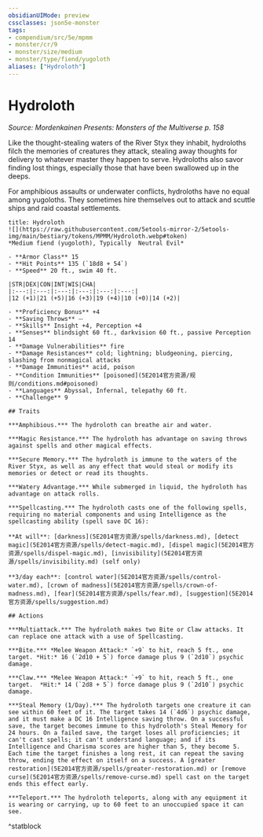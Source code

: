 ```yaml
---
obsidianUIMode: preview
cssclasses: json5e-monster
tags:
- compendium/src/5e/mpmm
- monster/cr/9
- monster/size/medium
- monster/type/fiend/yugoloth
aliases: ["Hydroloth"]
---
```

# Hydroloth
*Source: Mordenkainen Presents: Monsters of the Multiverse p. 158*  

Like the thought-stealing waters of the River Styx they inhabit, hydroloths filch the memories of creatures they attack, stealing away thoughts for delivery to whatever master they happen to serve. Hydroloths also savor finding lost things, especially those that have been swallowed up in the deeps.

For amphibious assaults or underwater conflicts, hydroloths have no equal among yugoloths. They sometimes hire themselves out to attack and scuttle ships and raid coastal settlements.

```ad-statblock
title: Hydroloth
![](https://raw.githubusercontent.com/5etools-mirror-2/5etools-img/main/bestiary/tokens/MPMM/Hydroloth.webp#token)
*Medium fiend (yugoloth), Typically  Neutral Evil*

- **Armor Class** 15
- **Hit Points** 135 (`18d8 + 54`)
- **Speed** 20 ft., swim 40 ft.

|STR|DEX|CON|INT|WIS|CHA|
|:---:|:---:|:---:|:---:|:---:|:---:|
|12 (+1)|21 (+5)|16 (+3)|19 (+4)|10 (+0)|14 (+2)|

- **Proficiency Bonus** +4
- **Saving Throws** ⏤
- **Skills** Insight +4, Perception +4
- **Senses** blindsight 60 ft., darkvision 60 ft., passive Perception 14
- **Damage Vulnerabilities** fire
- **Damage Resistances** cold; lightning; bludgeoning, piercing, slashing from nonmagical attacks
- **Damage Immunities** acid, poison
- **Condition Immunities** [poisoned](5E2014官方资源/规则/conditions.md#poisoned)
- **Languages** Abyssal, Infernal, telepathy 60 ft.
- **Challenge** 9

## Traits

***Amphibious.*** The hydroloth can breathe air and water.

***Magic Resistance.*** The hydroloth has advantage on saving throws against spells and other magical effects.

***Secure Memory.*** The hydroloth is immune to the waters of the River Styx, as well as any effect that would steal or modify its memories or detect or read its thoughts.

***Watery Advantage.*** While submerged in liquid, the hydroloth has advantage on attack rolls.

***Spellcasting.*** The hydroloth casts one of the following spells, requiring no material components and using Intelligence as the spellcasting ability (spell save DC 16):

**At will**: [darkness](5E2014官方资源/spells/darkness.md), [detect magic](5E2014官方资源/spells/detect-magic.md), [dispel magic](5E2014官方资源/spells/dispel-magic.md), [invisibility](5E2014官方资源/spells/invisibility.md) (self only)

**3/day each**: [control water](5E2014官方资源/spells/control-water.md), [crown of madness](5E2014官方资源/spells/crown-of-madness.md), [fear](5E2014官方资源/spells/fear.md), [suggestion](5E2014官方资源/spells/suggestion.md)

## Actions

***Multiattack.*** The hydroloth makes two Bite or Claw attacks. It can replace one attack with a use of Spellcasting.

***Bite.*** *Melee Weapon Attack:* `+9` to hit, reach 5 ft., one target. *Hit:* 16 (`2d10 + 5`) force damage plus 9 (`2d10`) psychic damage.

***Claw.*** *Melee Weapon Attack:* `+9` to hit, reach 5 ft., one target.  *Hit:* 14 (`2d8 + 5`) force damage plus 9 (`2d10`) psychic damage.

***Steal Memory (1/Day).*** The hydroloth targets one creature it can see within 60 feet of it. The target takes 14 (`4d6`) psychic damage, and it must make a DC 16 Intelligence saving throw. On a successful save, the target becomes immune to this hydroloth's Steal Memory for 24 hours. On a failed save, the target loses all proficiencies; it can't cast spells; it can't understand language; and if its Intelligence and Charisma scores are higher than 5, they become 5. Each time the target finishes a long rest, it can repeat the saving throw, ending the effect on itself on a success. A [greater restoration](5E2014官方资源/spells/greater-restoration.md) or [remove curse](5E2014官方资源/spells/remove-curse.md) spell cast on the target ends this effect early.

***Teleport.*** The hydroloth teleports, along with any equipment it is wearing or carrying, up to 60 feet to an unoccupied space it can see.
```
^statblock